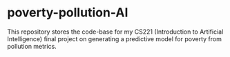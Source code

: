 # poverty-pollution-AI
This repository stores the code-base for my CS221 (Introduction to Artificial Intelligence) final project on generating a predictive model for poverty from pollution metrics.
